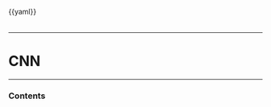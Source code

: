 {{yaml}}

######

<div class="dashboard-tiles">

</div>

---

<!-- _class: lead invert -->

# CNN

---

### Contents
